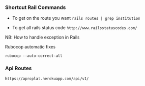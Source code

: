 ### Shortcut Rail Commands

- To get on the route you want
`rails routes | grep institution`

- To get all rails status code
`http://www.railsstatuscodes.com/`

NB: How to handle exception in Rails

Rubocop automatic fixes

`rubocop --auto-correct-all`

### Api Routes
`https://aproplat.herokuapp.com/api/v1/`
